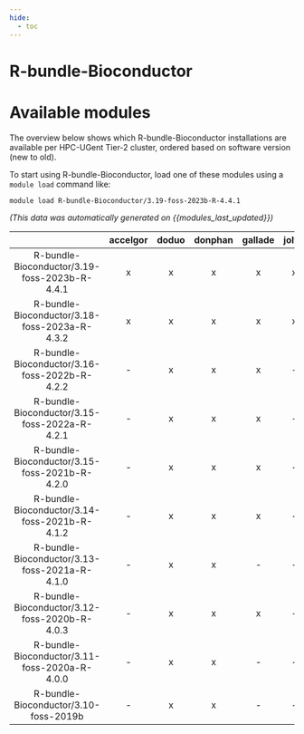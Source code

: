 ```yaml
---
hide:
  - toc
---
```


R-bundle-Bioconductor
=====================

# Available modules


The overview below shows which R-bundle-Bioconductor installations are available per HPC-UGent Tier-2 cluster, ordered based on software version (new to old).

To start using R-bundle-Bioconductor, load one of these modules using a `module load` command like:

```shell
module load R-bundle-Bioconductor/3.19-foss-2023b-R-4.4.1
```

*(This data was automatically generated on {{modules_last_updated}})*  

| |accelgor|doduo|donphan|gallade|joltik|shinx|skitty|
| :---: | :---: | :---: | :---: | :---: | :---: | :---: | :---: |
|R-bundle-Bioconductor/3.19-foss-2023b-R-4.4.1|x|x|x|x|x|x|x|
|R-bundle-Bioconductor/3.18-foss-2023a-R-4.3.2|x|x|x|x|x|x|x|
|R-bundle-Bioconductor/3.16-foss-2022b-R-4.2.2|-|x|x|x|-|-|-|
|R-bundle-Bioconductor/3.15-foss-2022a-R-4.2.1|-|x|x|x|-|-|-|
|R-bundle-Bioconductor/3.15-foss-2021b-R-4.2.0|-|x|x|x|-|-|-|
|R-bundle-Bioconductor/3.14-foss-2021b-R-4.1.2|-|x|x|x|-|-|-|
|R-bundle-Bioconductor/3.13-foss-2021a-R-4.1.0|-|x|x|-|-|-|-|
|R-bundle-Bioconductor/3.12-foss-2020b-R-4.0.3|-|x|x|x|-|-|-|
|R-bundle-Bioconductor/3.11-foss-2020a-R-4.0.0|-|x|x|-|-|-|-|
|R-bundle-Bioconductor/3.10-foss-2019b|-|x|x|-|-|-|-|
